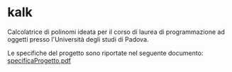 # kalk
Calcolatrice di polinomi ideata per il corso di laurea di programmazione ad oggetti presso l'Università degli studi di Padova.

Le specifiche del progetto sono riportate nel seguente documento: <a href="https://github.com/riccardobek/kalk/blob/master/specificaProgetto.pdf">specificaProgetto.pdf</a> 
